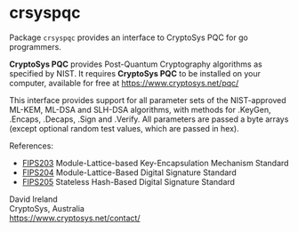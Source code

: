 # crsyspqc

Package `crsyspqc` provides an interface to CryptoSys PQC for go programmers.

**CryptoSys PQC** provides Post-Quantum Cryptography algorithms as specified by NIST.
It requires **CryptoSys PQC** to be installed on your computer, available for free at
<https://www.cryptosys.net/pqc/>

This interface provides support for all parameter sets of the NIST-approved ML-KEM, ML-DSA and SLH-DSA algorithms,
with methods for .KeyGen, .Encaps, .Decaps, .Sign and .Verify.
All parameters are passed a byte arrays (except optional random test values, which are passed in hex).

References:
  - [FIPS203] Module-Lattice-based Key-Encapsulation Mechanism Standard
  - [FIPS204] Module-Lattice-Based Digital Signature Standard
  - [FIPS205] Stateless Hash-Based Digital Signature Standard

[FIPS203]: https://doi.org/10.6028/NIST.FIPS.203
[FIPS204]: https://doi.org/10.6028/NIST.FIPS.204
[FIPS205]: https://doi.org/10.6028/NIST.FIPS.205


David Ireland  
CryptoSys, Australia  
<https://www.cryptosys.net/contact/>
